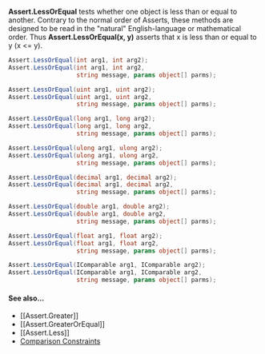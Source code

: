**Assert.LessOrEqual** tests whether one object is less than or equal to another.
Contrary to the normal order of Asserts, these methods are designed to be
read in the "natural" English-language or mathematical order. Thus
**Assert.LessOrEqual(x, y)** asserts that x is less than or equal to y (x <= y).

```csharp
Assert.LessOrEqual(int arg1, int arg2);
Assert.LessOrEqual(int arg1, int arg2,
                   string message, params object[] parms);

Assert.LessOrEqual(uint arg1, uint arg2);
Assert.LessOrEqual(uint arg1, uint arg2,
                   string message, params object[] parms);

Assert.LessOrEqual(long arg1, long arg2);
Assert.LessOrEqual(long arg1, long arg2,
                   string message, params object[] parms);

Assert.LessOrEqual(ulong arg1, ulong arg2);
Assert.LessOrEqual(ulong arg1, ulong arg2,
                   string message, params object[] parms);

Assert.LessOrEqual(decimal arg1, decimal arg2);
Assert.LessOrEqual(decimal arg1, decimal arg2,
                   string message, params object[] parms);

Assert.LessOrEqual(double arg1, double arg2);
Assert.LessOrEqual(double arg1, double arg2,
                   string message, params object[] parms);

Assert.LessOrEqual(float arg1, float arg2);
Assert.LessOrEqual(float arg1, float arg2,
                   string message, params object[] parms);

Assert.LessOrEqual(IComparable arg1, IComparable arg2);
Assert.LessOrEqual(IComparable arg1, IComparable arg2,
                   string message, params object[] parms);
```

#### See also...
 * [[Assert.Greater]]
 * [[Assert.GreaterOrEqual]]
 * [[Assert.Less]]
 * [Comparison Constraints](xref:constraints#comparison-constraints)
